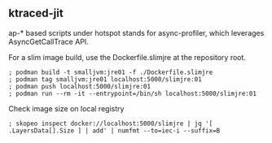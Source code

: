 ## ktraced-jit

ap-* based scripts under hotspot stands for async-profiler, which leverages AsyncGetCallTrace API.

For a slim image build, use the Dockerfile.slimjre at the repository root.
```
; podman build -t smalljvm:jre01 -f ./Dockerfile.slimjre
; podman tag smalljvm:jre01 localhost:5000/slimjre:01
; podman push localhost:5000/slimjre:01
; podman run --rm -it --entrypoint=/bin/sh localhost:5000/slimjre:01

```

Check image size on local registry
```
; skopeo inspect docker://localhost:5000/slimjre | jq '[ .LayersData[].Size ] | add' | numfmt --to=iec-i --suffix=B
```
